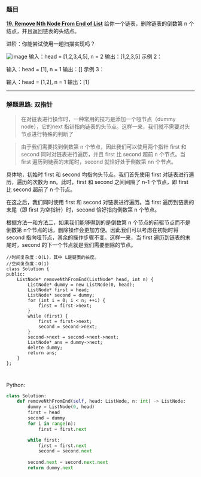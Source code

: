 ### 题目

 **[19. Remove Nth Node From End of List](https://leetcode-cn.com/problems/remove-nth-node-from-end-of-list/)** 
 给你一个链表，删除链表的倒数第 n 个结点，并且返回链表的头结点。

进阶：你能尝试使用一趟扫描实现吗？

![image](https://user-images.githubusercontent.com/42907149/128294543-4c68d7f5-cb1c-4ec0-8be5-8e8693b773f4.png)
输入：head = [1,2,3,4,5], n = 2 输出：[1,2,3,5] 示例 2：

输入：head = [1], n = 1 输出：[] 示例 3：

输入：head = [1,2], n = 1 输出：[1]

---
### 解题思路: 双指针


> 在对链表进行操作时，一种常用的技巧是添加一个哑节点（dummy node），它的next 指针指向链表的头节点。这样一来，我们就不需要对头节点进行特殊的判断了


>由于我们需要找到倒数第 n 个节点，因此我们可以使用两个指针 first 和 second 同时对链表进行遍历，并且 first 比 second 超前 n 个节点。当 first 遍历到链表的末尾时，second 就恰好处于倒数第 nn 个节点。

具体地，初始时 first 和 second 均指向头节点。我们首先使用 first 对链表进行遍历，遍历的次数为 nn。此时，first 和 second 之间间隔了 n-1 个节点，即 first 比 second 超前了 n 个节点。

在这之后，我们同时使用 first 和 second 对链表进行遍历。当 first 遍历到链表的末尾（即 first 为空指针）时，second 恰好指向倒数第 n 个节点。

根据方法一和方法二，如果我们能够得到的是倒数第 n 个节点的前驱节点而不是倒数第 n个节点的话，删除操作会更加方便。因此我们可以考虑在初始时将 second 指向哑节点，其余的操作步骤不变。这样一来，当 first 遍历到链表的末尾时，second 的下一个节点就是我们需要删除的节点。


```C+
//时间复杂度：O(L)，其中 L是链表的长度。
//空间复杂度：O(1)
class Solution {
public:
    ListNode* removeNthFromEnd(ListNode* head, int n) {
        ListNode* dummy = new ListNode(0, head);
        ListNode* first = head;
        ListNode* second = dummy;
        for (int i = 0; i < n; ++i) {
            first = first->next;
        }
        while (first) {
            first = first->next;
            second = second->next;
        }
        second->next = second->next->next;
        ListNode* ans = dummy->next;
        delete dummy;
        return ans;
    }
};



```
Python:
```python
class Solution:
    def removeNthFromEnd(self, head: ListNode, n: int) -> ListNode:
        dummy = ListNode(0, head)
        first = head
        second = dummy
        for i in range(n):
            first = first.next

        while first:
            first = first.next
            second = second.next
        
        second.next = second.next.next
        return dummy.next

```
> 
